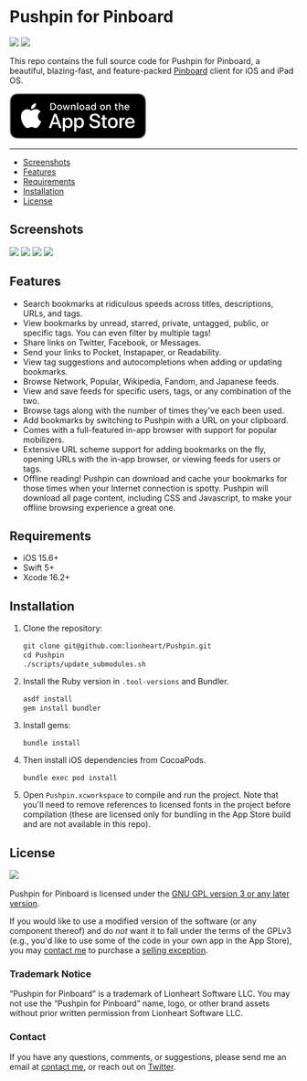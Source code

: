 # Pushpin for Pinboard

<img src="https://img.shields.io/badge/license-GPLv3-blue"/> <img src="https://img.shields.io/github/v/tag/lionheart/pushpin"/>

This repo contains the full source code for Pushpin for Pinboard, a beautiful, blazing-fast, and feature-packed [Pinboard](https://pinboard.in) client for iOS and iPad OS.

<a href="https://apps.apple.com/us/app/pushpin-for-pinboard/id548052590"><img src="https://raw.githubusercontent.com/lionheart/Pushpin/refs/heads/main/Assets/black.svg" /></a>

---

- [Screenshots](#screenshots)
- [Features](#features)
- [Requirements](#requirements)
- [Installation](#installation)
- [License](#license)

## Screenshots

<img width="200px" src="https://2017.lionheartsw.com/static/images/pushpin-1.png" /> <img width="200px" src="https://2017.lionheartsw.com/static/images/pushpin-2.png" /> <img width="200px" src="https://2017.lionheartsw.com/static/images/pushpin-3.png" /> <img width="200px" src="https://2017.lionheartsw.com/static/images/pushpin-4.png" />

## Features

* Search bookmarks at ridiculous speeds across titles, descriptions, URLs, and tags.
* View bookmarks by unread, starred, private, untagged, public, or specific tags. You can even filter by multiple tags!
* Share links on Twitter, Facebook, or Messages.
* Send your links to Pocket, Instapaper, or Readability.
* View tag suggestions and autocompletions when adding or updating bookmarks.
* Browse Network, Popular, Wikipedia, Fandom, and Japanese feeds.
* View and save feeds for specific users, tags, or any combination of the two.
* Browse tags along with the number of times they've each been used.
* Add bookmarks by switching to Pushpin with a URL on your clipboard.
* Comes with a full-featured in-app browser with support for popular mobilizers.
* Extensive URL scheme support for adding bookmarks on the fly, opening URLs with the in-app browser, or viewing feeds for users or tags.
* Offline reading! Pushpin can download and cache your bookmarks for those times when your Internet connection is spotty. Pushpin will download all page content, including CSS and Javascript, to make your offline browsing experience a great one.

## Requirements

- iOS 15.6+
- Swift 5+
- Xcode 16.2+

## Installation

1. Clone the repository:

       git clone git@github.com:lionheart/Pushpin.git
       cd Pushpin
       ./scripts/update_submodules.sh

2. Install the Ruby version in `.tool-versions` and Bundler.

       asdf install
       gem install bundler

3. Install gems:

       bundle install

4. Then install iOS dependencies from CocoaPods.

       bundle exec pod install

5. Open `Pushpin.xcworkspace` to compile and run the project. Note that you'll need to remove references to licensed fonts in the project before compilation (these are licensed only for bundling in the App Store build and are not available in this repo).

## License

<img src="https://www.gnu.org/graphics/gplv3-127x51.png" />

Pushpin for Pinboard is licensed under the [GNU GPL version 3 or any later version](https://www.gnu.org/licenses/gpl-3.0.html).

If you would like to use a modified version of the software (or any component thereof) and do _not_ want it to fall under the terms of the GPLv3 (e.g., you'd like to use some of the code in your own app in the App Store), you may [contact me](mailto:dan@lionheartsw.com) to purchase a [selling exception](https://www.gnu.org/philosophy/selling-exceptions).

### Trademark Notice
“Pushpin for Pinboard” is a trademark of Lionheart Software LLC. You may not use the “Pushpin for Pinboard” name, logo, or other brand assets without prior written permission from Lionheart Software LLC.

### Contact

If you have any questions, comments, or suggestions, please send me an email at [contact me](mailto:dan@lionheartsw.com), or reach out on [Twitter](https://twitter.com/dwlz).
